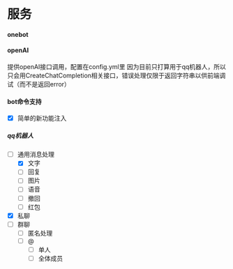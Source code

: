 # 服务
#### onebot

#### openAI
提供openAI接口调用，配置在config.yml里
因为目前只打算用于qq机器人，所以只会用CreateChatCompletion相关接口，错误处理仅限于返回字符串以供前端调试（而不是返回error）

#### bot命令支持
- [x] 简单的新功能注入

##### qq机器人

- [ ] 通用消息处理
  - [x] 文字
  - [ ] 回复
  - [ ] 图片
  - [ ] 语音
  - [ ] 撤回
  - [ ] 红包
- [x] 私聊
- [ ] 群聊
  - [ ] 匿名处理
  - [ ] @
    - [ ] 单人
    - [ ] 全体成员